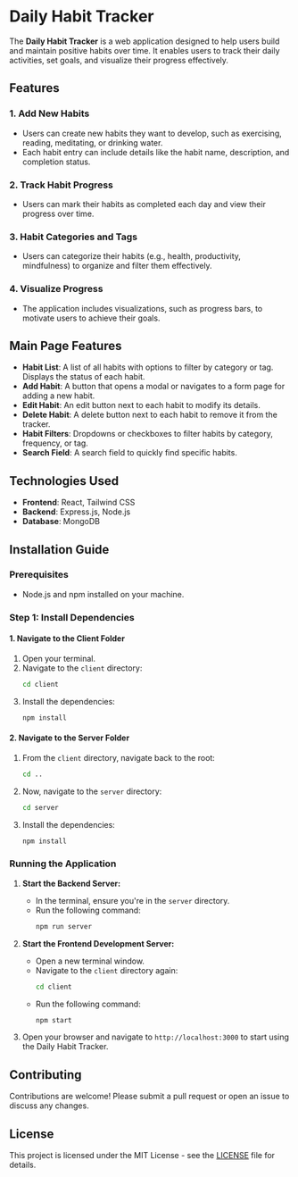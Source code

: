 # Daily Habit Tracker

The **Daily Habit Tracker** is a web application designed to help users build and maintain positive habits over time. It enables users to track their daily activities, set goals, and visualize their progress effectively.

## Features

### 1. Add New Habits

- Users can create new habits they want to develop, such as exercising, reading, meditating, or drinking water.
- Each habit entry can include details like the habit name, description, and completion status.

### 2. Track Habit Progress

- Users can mark their habits as completed each day and view their progress over time.

### 3. Habit Categories and Tags

- Users can categorize their habits (e.g., health, productivity, mindfulness) to organize and filter them effectively.

### 4. Visualize Progress

- The application includes visualizations, such as progress bars, to motivate users to achieve their goals.

## Main Page Features

- **Habit List**: A list of all habits with options to filter by category or tag. Displays the status of each habit.
- **Add Habit**: A button that opens a modal or navigates to a form page for adding a new habit.
- **Edit Habit**: An edit button next to each habit to modify its details.
- **Delete Habit**: A delete button next to each habit to remove it from the tracker.
- **Habit Filters**: Dropdowns or checkboxes to filter habits by category, frequency, or tag.
- **Search Field**: A search field to quickly find specific habits.

## Technologies Used

- **Frontend**: React, Tailwind CSS
- **Backend**: Express.js, Node.js
- **Database**: MongoDB

## Installation Guide

### Prerequisites

- Node.js and npm installed on your machine.

### Step 1: Install Dependencies

#### 1. Navigate to the Client Folder

1. Open your terminal.
2. Navigate to the `client` directory:
   ```bash
   cd client
   ```
3. Install the dependencies:
   ```bash
   npm install
   ```

#### 2. Navigate to the Server Folder

1. From the `client` directory, navigate back to the root:
   ```bash
   cd ..
   ```
2. Now, navigate to the `server` directory:
   ```bash
   cd server
   ```
3. Install the dependencies:
   ```bash
   npm install
   ```

### Running the Application

1. **Start the Backend Server:**

   - In the terminal, ensure you're in the `server` directory.
   - Run the following command:
     ```bash
     npm run server
     ```

2. **Start the Frontend Development Server:**

   - Open a new terminal window.
   - Navigate to the `client` directory again:
     ```bash
     cd client
     ```
   - Run the following command:
     ```bash
     npm start
     ```

3. Open your browser and navigate to `http://localhost:3000` to start using the Daily Habit Tracker.

## Contributing

Contributions are welcome! Please submit a pull request or open an issue to discuss any changes.

## License

This project is licensed under the MIT License - see the [LICENSE](LICENSE) file for details.
